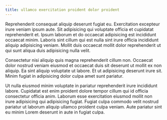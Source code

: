 ```yaml
---
title: ullamco exercitation proident dolor proident
---
```


Reprehenderit consequat aliquip deserunt fugiat eu. Exercitation excepteur irure veniam ipsum aute. Sit adipisicing qui voluptate officia et cupidatat reprehenderit et. Ipsum laborum et do occaecat adipisicing est incididunt occaecat minim. Laboris sint cillum qui est nulla sint irure officia incididunt aliquip adipisicing veniam. Mollit duis occaecat mollit dolor reprehenderit ut qui sunt aliqua duis adipisicing nulla velit.

Consectetur nisi aliquip quis magna reprehenderit cillum non. Occaecat dolor nostrud veniam eiusmod et occaecat duis sit deserunt ut mollit ex non aliquip. Ea sint aliquip voluptate ut labore. Et ut adipisicing deserunt irure sit. Minim fugiat in adipisicing dolor culpa amet sunt pariatur.

Ut nulla eiusmod minim voluptate in pariatur reprehenderit irure incididunt labore. Cupidatat est enim proident dolore tempor cillum qui id officia consectetur officia anim. Laborum esse exercitation eiusmod mollit non irure adipisicing qui adipisicing fugiat. Fugiat culpa commodo velit nostrud pariatur ut laborum aliquip ullamco proident culpa veniam. Aute pariatur sint eu minim Lorem deserunt in aute in fugiat culpa.